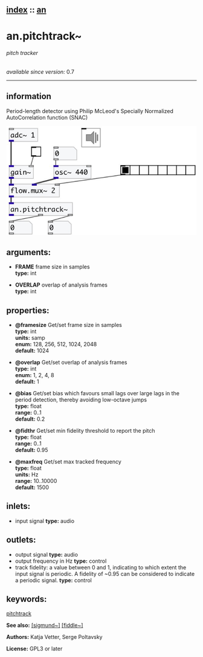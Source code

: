 [index](index.html) :: [an](category_an.html)
---

# an.pitchtrack~

###### pitch tracker

*available since version:* 0.7

---


## information
Period-length detector using Philip McLeod&#39;s Specially Normalized AutoCorrelation
            function (SNAC)



[![example](../examples/img/an.pitchtrack~.jpg)](../examples/pd/an.pitchtrack~.pd)



## arguments:

* **FRAME**
frame size in samples<br>
__type:__ int<br>

* **OVERLAP**
overlap of analysis frames<br>
__type:__ int<br>





## properties:

* **@framesize** 
Get/set frame size in samples<br>
__type:__ int<br>
__units:__ samp<br>
__enum:__ 128, 256, 512, 1024, 2048<br>
__default:__ 1024<br>

* **@overlap** 
Get/set overlap of analysis frames<br>
__type:__ int<br>
__enum:__ 1, 2, 4, 8<br>
__default:__ 1<br>

* **@bias** 
Get/set bias which favours small lags over large lags in the period detection, thereby
avoiding low-octave jumps<br>
__type:__ float<br>
__range:__ 0..1<br>
__default:__ 0.2<br>

* **@fidthr** 
Get/set min fidelity threshold to report the pitch<br>
__type:__ float<br>
__range:__ 0..1<br>
__default:__ 0.95<br>

* **@maxfreq** 
Get/set max tracked frequency<br>
__type:__ float<br>
__units:__ Hz<br>
__range:__ 10..10000<br>
__default:__ 1500<br>



## inlets:

* input signal 
__type:__ audio<br>



## outlets:

* output signal
__type:__ audio<br>
* output frequency in Hz
__type:__ control<br>
* track fidelity: a value between 0 and 1, indicating to which extent the input
            signal is periodic. A fidelity of ~0.95 can be considered to indicate a periodic
            signal.
__type:__ control<br>



## keywords:

[pitchtrack](keywords/pitchtrack.html)



**See also:**
[\[sigmund~\]](sigmund~.html)
[\[fiddle~\]](fiddle~.html)




**Authors:** Katja Vetter, Serge Poltavsky




**License:** GPL3 or later





